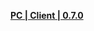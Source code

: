 **[PC | Client | 0.7.0](https://mirror.tomys.top/OneDrive/%E8%BD%AF%E4%BB%B6/Games/%E5%B4%A9%E5%9D%8F%20%E6%98%9F%E7%A9%B9%E9%93%81%E9%81%93/0.7.0/StarRail_CB2_OS.zip)**